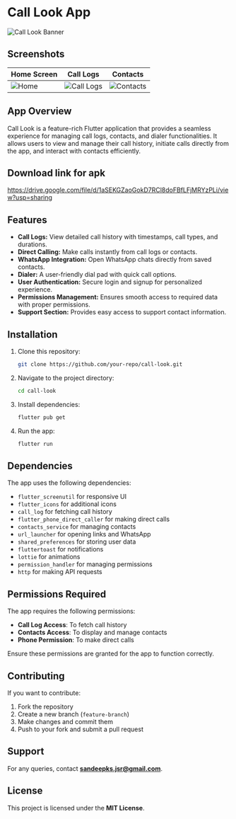 # Call Look App

![Call Look Banner](screenshots/banner.png)

## Screenshots
| Home Screen | Call Logs | Contacts |
|------------|------------|------------|
| ![Home](screenshots/home.png) | ![Call Logs](screenshots/call_logs.png) | ![Contacts](screenshots/contacts.png) |

## App Overview
Call Look is a feature-rich Flutter application that provides a seamless experience for managing call logs, contacts, and dialer functionalities. It allows users to view and manage their call history, initiate calls directly from the app, and interact with contacts efficiently.

## Download link for apk
https://drive.google.com/file/d/1aSEKGZaoGokD7RCl8doFBfLFjMRYzPLi/view?usp=sharing

## Features
- **Call Logs:** View detailed call history with timestamps, call types, and durations.
- **Direct Calling:** Make calls instantly from call logs or contacts.
- **WhatsApp Integration:** Open WhatsApp chats directly from saved contacts.
- **Dialer:** A user-friendly dial pad with quick call options.
- **User Authentication:** Secure login and signup for personalized experience.
- **Permissions Management:** Ensures smooth access to required data with proper permissions.
- **Support Section:** Provides easy access to support contact information.

## Installation
1. Clone this repository:
   ```sh
   git clone https://github.com/your-repo/call-look.git
   ```
2. Navigate to the project directory:
   ```sh
   cd call-look
   ```
3. Install dependencies:
   ```sh
   flutter pub get
   ```
4. Run the app:
   ```sh
   flutter run
   ```

## Dependencies
The app uses the following dependencies:
- `flutter_screenutil` for responsive UI
- `flutter_icons` for additional icons
- `call_log` for fetching call history
- `flutter_phone_direct_caller` for making direct calls
- `contacts_service` for managing contacts
- `url_launcher` for opening links and WhatsApp
- `shared_preferences` for storing user data
- `fluttertoast` for notifications
- `lottie` for animations
- `permission_handler` for managing permissions
- `http` for making API requests

## Permissions Required
The app requires the following permissions:
- **Call Log Access**: To fetch call history
- **Contacts Access**: To display and manage contacts
- **Phone Permission**: To make direct calls

Ensure these permissions are granted for the app to function correctly.

## Contributing
If you want to contribute:
1. Fork the repository
2. Create a new branch (`feature-branch`)
3. Make changes and commit them
4. Push to your fork and submit a pull request

## Support
For any queries, contact **sandeepks.jsr@gmail.com**.

## License
This project is licensed under the **MIT License**.


